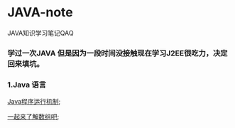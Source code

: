 # JAVA-note
JAVA知识学习笔记QAQ

### 学过一次JAVA 但是因为一段时间没接触现在学习J2EE很吃力，决定回来填坑。


### 1.Java 语言

[Java程序运行机制](https://github.com/zuiliushang/JAVA-note/issues/2);

[一起来了解数组吧](https://github.com/zuiliushang/JAVA-note/issues/4);
